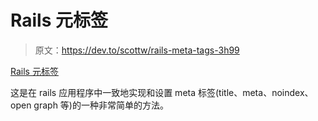 # Rails 元标签

> 原文：<https://dev.to/scottw/rails-meta-tags-3h99>

[Rails 元标签](https://github.com/kpumuk/meta-tags)

这是在 rails 应用程序中一致地实现和设置 meta 标签(title、meta、noindex、open graph 等)的一种非常简单的方法。